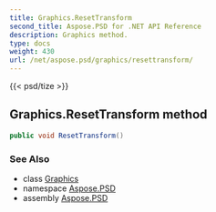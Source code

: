 ```yaml
---
title: Graphics.ResetTransform
second_title: Aspose.PSD for .NET API Reference
description: Graphics method. 
type: docs
weight: 430
url: /net/aspose.psd/graphics/resettransform/
---
```

{{< psd/tize >}}
## Graphics.ResetTransform method

```csharp
public void ResetTransform()
```

### See Also

* class [Graphics](../)
* namespace [Aspose.PSD](../../graphics/)
* assembly [Aspose.PSD](../../../)


